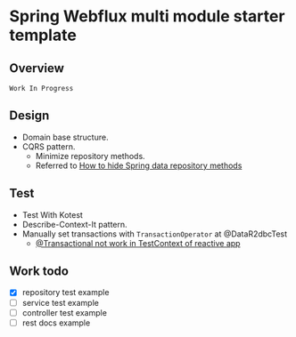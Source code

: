# Spring Webflux multi module starter template

## Overview
`Work In Progress`

## Design
* Domain base structure.
* CQRS pattern.
  * Minimize repository methods. 
  * Referred to [How to hide Spring data repository methods](https://www.amitph.com/spring-data-repository-hide-methods/)
    
## Test
* Test With Kotest
* Describe-Context-It pattern.
* Manually set transactions with `TransactionOperator` at @DataR2dbcTest
  * [@Transactional not work in TestContext of reactive app](https://github.com/spring-projects/spring-framework/issues/24226)
    
## Work todo
- [x] repository test example
- [ ] service test example
- [ ] controller test example
- [ ] rest docs example
